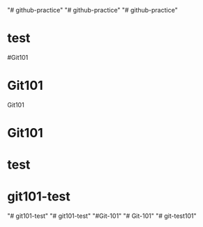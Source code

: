 "# github-practice" 
"# github-practice" 
"# github-practice" 
# test
#Git101
# Git101
Git101
# Git101
# test
# git101-test
"# git101-test" 
"# git101-test" 
"#Git-101" 
"# Git-101" 
"# git-test101" 
